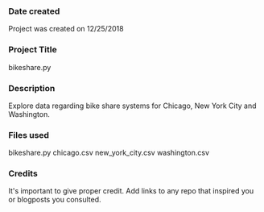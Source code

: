 ### Date created
Project was created on 12/25/2018

### Project Title
bikeshare.py

### Description
Explore data regarding bike share systems for Chicago, New York City and Washington.

### Files used
bikeshare.py
chicago.csv
new_york_city.csv
washington.csv

### Credits
It's important to give proper credit. Add links to any repo that inspired you or blogposts you consulted.
